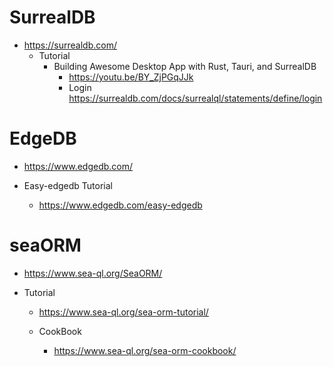 # SurrealDB

- https://surrealdb.com/
  - Tutorial
    - Building Awesome Desktop App with Rust, Tauri, and SurrealDB
      - https://youtu.be/BY_ZjPGqJJk
      - Login https://surrealdb.com/docs/surrealql/statements/define/login



# EdgeDB

-  https://www.edgedb.com/

- Easy-edgedb Tutorial
  - https://www.edgedb.com/easy-edgedb


# seaORM

- https://www.sea-ql.org/SeaORM/

- Tutorial
  - https://www.sea-ql.org/sea-orm-tutorial/

  - CookBook

    - https://www.sea-ql.org/sea-orm-cookbook/
    
